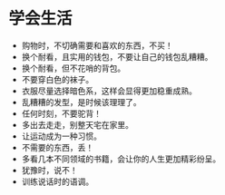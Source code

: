 学会生活
=======================

* 购物时，不切确需要和喜欢的东西，不买！
* 换个耐看，且实用的钱包，不要让自己的钱包乱糟糟。
* 换个耐看，但不花哨的背包。
* 不要穿白色的袜子。
* 衣服尽量选择暗色系，这样会显得更加稳重成熟。
* 乱糟糟的发型，是时候该理理了。
* 任何时刻，不要驼背！
* 多出去走走，别整天宅在家里。
* 让运动成为一种习惯。
* 不需要的东西，丢！
* 多看几本不同领域的书籍，会让你的人生更加精彩纷呈。
* 犹豫时，说不！
* 训练说话时的语调。
